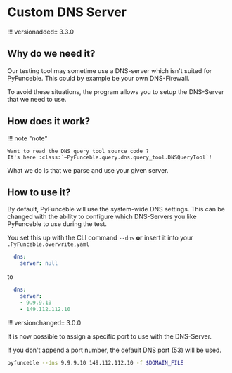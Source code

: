 # Custom DNS Server

!!! versionadded:: 3.3.0

## Why do we need it?

Our testing tool may sometime use a DNS-server which isn't
suited for PyFunceble. This could by example be your own DNS-Firewall.

To avoid these situations, the program allows you to setup the DNS-Server that
we need to use.

## How does it work?

!!! note "note"

    Want to read the DNS query tool source code ?
    It's here :class:`~PyFunceble.query.dns.query_tool.DNSQueryTool`!

What we do is that we parse and use your given server.

## How to use it?

By default, PyFunceble will use the system-wide DNS settings. This can be
changed with the ability to configure which DNS-Servers you like PyFunceble to
use during the test.

You set this up with the CLI command `--dns` **or** insert it into your
`.PyFunceble.overwrite,yaml`

```yaml
  dns:
    server: null
```

to

```yaml
  dns:
    server:
    - 9.9.9.10
    - 149.112.112.10
```

!!! versionchanged:: 3.0.0

It is now possible to assign a specific port to use with the DNS-Server.

If you don't append a port number, the default DNS port (53) will be used.

```bash
pyfunceble --dns 9.9.9.10 149.112.112.10 -f $DOMAIN_FILE
```
